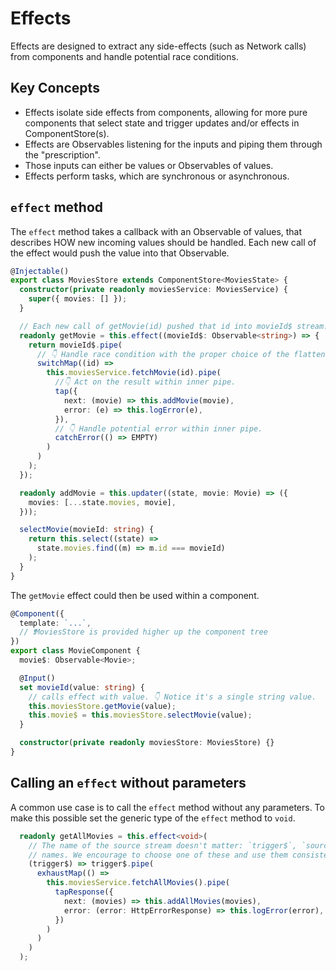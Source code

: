# Effects

Effects are designed to extract any side-effects (such as Network calls) from components and
handle potential race conditions.

## Key Concepts

- Effects isolate side effects from components, allowing for more pure components that select state and trigger updates and/or effects in ComponentStore(s).
- Effects are Observables listening for the inputs and piping them through the "prescription".
- Those inputs can either be values or Observables of values.
- Effects perform tasks, which are synchronous or asynchronous.

## `effect` method

The `effect` method takes a callback with an Observable of values, that describes HOW new
incoming values should be handled. Each new call of the effect would push the value into that
Observable.

<ngrx-code-example header="movies.store.ts">

```ts
@Injectable()
export class MoviesStore extends ComponentStore<MoviesState> {
  constructor(private readonly moviesService: MoviesService) {
    super({ movies: [] });
  }

  // Each new call of getMovie(id) pushed that id into movieId$ stream.
  readonly getMovie = this.effect((movieId$: Observable<string>) => {
    return movieId$.pipe(
      // 👇 Handle race condition with the proper choice of the flattening operator.
      switchMap((id) =>
        this.moviesService.fetchMovie(id).pipe(
          //👇 Act on the result within inner pipe.
          tap({
            next: (movie) => this.addMovie(movie),
            error: (e) => this.logError(e),
          }),
          // 👇 Handle potential error within inner pipe.
          catchError(() => EMPTY)
        )
      )
    );
  });

  readonly addMovie = this.updater((state, movie: Movie) => ({
    movies: [...state.movies, movie],
  }));

  selectMovie(movieId: string) {
    return this.select((state) =>
      state.movies.find((m) => m.id === movieId)
    );
  }
}
```

</ngrx-code-example>

The `getMovie` effect could then be used within a component.

<ngrx-code-example header="movie.component.ts">

```ts
@Component({
  template: `...`,
  // ❗️MoviesStore is provided higher up the component tree
})
export class MovieComponent {
  movie$: Observable<Movie>;

  @Input()
  set movieId(value: string) {
    // calls effect with value. 👇 Notice it's a single string value.
    this.moviesStore.getMovie(value);
    this.movie$ = this.moviesStore.selectMovie(value);
  }

  constructor(private readonly moviesStore: MoviesStore) {}
}
```

</ngrx-code-example>

## Calling an `effect` without parameters

A common use case is to call the `effect` method without any parameters.
To make this possible set the generic type of the `effect` method to `void`.

<ngrx-code-example header="movies.store.ts">

```ts
  readonly getAllMovies = this.effect<void>(
    // The name of the source stream doesn't matter: `trigger$`, `source$` or `$` are good
    // names. We encourage to choose one of these and use them consistently in your codebase.
    (trigger$) => trigger$.pipe(
      exhaustMap(() =>
        this.moviesService.fetchAllMovies().pipe(
          tapResponse({
            next: (movies) => this.addAllMovies(movies),
            error: (error: HttpErrorResponse) => this.logError(error),
          })
        )
      )
    )
  );
```

</ngrx-code-example>
